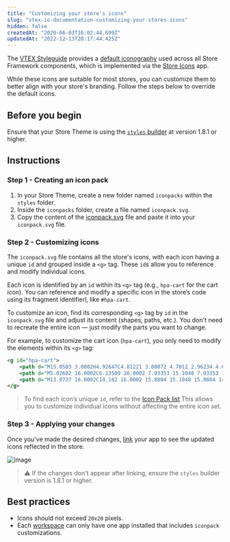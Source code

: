 ```yaml
---
title: "Customizing your store's icons"
slug: "vtex-io-documentation-customizing-your-stores-icons"
hidden: false
createdAt: "2020-06-03T16:02:44.699Z"
updatedAt: "2022-12-13T20:17:44.425Z"
---
```


The [VTEX Styleguide](https://styleguide.vtex.com) provides a [default iconography](https://styleguide.vtex.com/#/Icons) used across all Store Framework components, which is implemented via the [Store Icons](https://github.com/vtex-apps/store-icons) app.

While these icons are suitable for most stores, you can customize them to better align with your store's branding. Follow the steps below to override the default icons.

## Before you begin

Ensure that your Store Theme is using the [`styles` builder](https://developers.vtex.com/docs/guides/vtex-io-documentation-styles-builder) at version 1.8.1 or higher.

## Instructions

### Step 1 - Creating an icon pack

1. In your Store Theme, create a new folder named `iconpacks` within the `styles` folder.
2. Inside the `iconpacks` folder, create a file named `iconpack.svg`.
3. Copy the content of the [iconpack.svg](https://github.com/vtex-apps/store-icons/blob/master/styles/iconpacks/iconpack.svg?short_path=62ebf4b) file and paste it into your `iconpack.svg` file.

### Step 2 - Customizing icons

The `iconpack.svg` file contains all the store's icons, with each icon having a unique `id` and grouped inside a `<g>` tag. These `id`s allow you to reference and modify individual icons.

Each icon is identified by an `id` within its `<g>` tag (e.g., `hpa-cart` for the cart icon). You can reference and modify a specific icon in the store’s code using its fragment identifierl, like `#hpa-cart`.

To customize an icon, find its corresponding `<g>` tag by `id` in the `iconpack.svg` file and adjust its content (shapes, paths, etc.). You don't need to recreate the entire icon — just modify the parts you want to change.

For example, to customize the cart icon (`hpa-cart`), you only need to modify the elements within its `<g>` tag:

```svg styles/iconpacks/iconpack.svg
<g id="hpa-cart">
    <path d="M15.0503 3.0002H4.92647C4.81221 3.00072 4.7012 2.96234 4.6118 2.89142C4.52239 2.8205 4.45996 2.72129 4.43483 2.6102L4.01342 0.800203C3.96651 0.570928 3.84041 0.365306 3.65708 0.219131C3.47375 0.0729566 3.24479 -0.00451449 3.01006 0.000203439H0.501677C0.368624 0.000203439 0.241021 0.0528819 0.146938 0.14665C0.0528551 0.240418 0 0.367595 0 0.500203L0 1.5002C0 1.63281 0.0528551 1.75999 0.146938 1.85376C0.241021 1.94753 0.368624 2.0002 0.501677 2.0002H1.80604C1.92077 1.9978 2.03274 2.03548 2.12253 2.10671C2.21232 2.17794 2.27429 2.27823 2.29768 2.3902L4.01342 10.2002C4.06032 10.4295 4.18642 10.6351 4.36975 10.7813C4.55308 10.9274 4.78204 11.0049 5.01677 11.0002H13.0436C13.2478 10.9891 13.4436 10.9161 13.605 10.791C13.7664 10.6659 13.8856 10.4947 13.9466 10.3002L15.9533 4.3002C15.9995 4.15468 16.0116 4.00057 15.9888 3.84965C15.9659 3.69874 15.9088 3.55504 15.8216 3.42956C15.7344 3.30408 15.6196 3.20015 15.4859 3.12573C15.3522 3.0513 15.2032 3.00837 15.0503 3.0002Z" fill="currentColor"/>
    <path d="M5.02682 16.0002C6.13509 16.0002 7.03353 15.1048 7.03353 14.0002C7.03353 12.8956 6.13509 12.0002 5.02682 12.0002C3.91855 12.0002 3.02011 12.8956 3.02011 14.0002C3.02011 15.1048 3.91855 16.0002 5.02682 16.0002Z" fill="currentColor"/>
    <path d="M13.0737 16.0002C14.182 16.0002 15.0804 15.1048 15.0804 14.0002C15.0804 12.8956 14.182 12.0002 13.0737 12.0002C11.9655 12.0002 11.067 12.8956 11.067 14.0002C11.067 15.1048 11.9655 16.0002 13.0737 16.0002Z" fill="currentColor"/>
</g>
```

> To find each icon’s unique `id`, refer to the [Icon Pack list](https://github.com/vtex-apps/store-icons/blob/cbbb1b82bfca247a811d146b1e2cafb642db1928/docs/ICONPACK.md) This allows you to customize individual icons without affecting the entire icon set.

### Step 3 - Applying your changes

Once you've made the desired changes, [link](https://developers.vtex.com/docs/guides/vtex-io-documentation-linking-an-app) your app to see the updated icons reflected in the store.

![image](https://cdn.jsdelivr.net/gh/vtexdocs/dev-portal-content@main/images/vtex-io-documentation-customizing-your-stores-icons-2.png)

> ⚠️ If the changes don't appear after linking, ensure the `styles` builder version is 1.8.1 or higher.

## Best practices

- Icons should not exceed `20x20` pixels.
- Each [workspace](https://developers.vtex.com/docs/guides/vtex-io-documentation-workspace) can only have one app installed that includes `iconpack` customizations.
